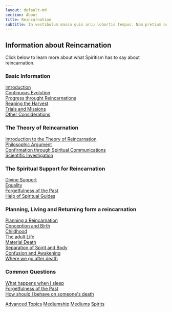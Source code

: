 ```yaml
---
layout: default-md
section: About
title: Reincarnation
subtitle: In vestibulum massa quis arcu lobortis tempus. Nam pretium arcu in odio vulputate luctus.
---
```


## Information about Reincarnation
Click below to learn more about what Spiritism has to say about reincarnation.

### Basic Information
[Introduction](about)  
[Continuous Evolution](evolution)  
[Progress throught Reincarnations](progress)  
[Reaping the Harvest](harvest)  
[Trials and Missions](trials-and-missions)  
[Other Considerations](more)  

### The Theory of Reincarnation
[Introduction to the Theory of Reincarnation](theory/)  
[Philosophic Argument](theory/philosophy)  
[Confirmation through Spiritual Communications](theory/communications)  
[Scientific Investigation](theory/science)  


### The Spiritual Support for Reincarnation
[Divine Support](support/)  
[Equality](support/equality)  
[Forgetfulness of the Past](support/past)  
[Help of Spiritual Guides](support/guides)  


### Planning, Living and Returning form a reincarnation
[Planning a Reincarnation](planning)  
[Conception and Birth](conception)  
[Childhood](childhood)  
[The adult Life](adult-life)  
[Material Death](death)  
[Separation of Spirit and Body](separation-spirit-body)  
[Confusion and Awakening](awakening)  
[Where we go after death](where-we-go)  

### Common Questions
[What happens when I sleep](sleep)  
[Forgetfulness of the Past](forgetfulness)  
[How should I behave on someone's death](reactions)  


<a href="../advanced" class="button special">Advanced Topics</a>
<a href="../mediumship" class="button">Mediumship</a>
<a href="../mediums" class="button">Mediums</a>
<a href="../spirits" class="button">Spirits</a>
